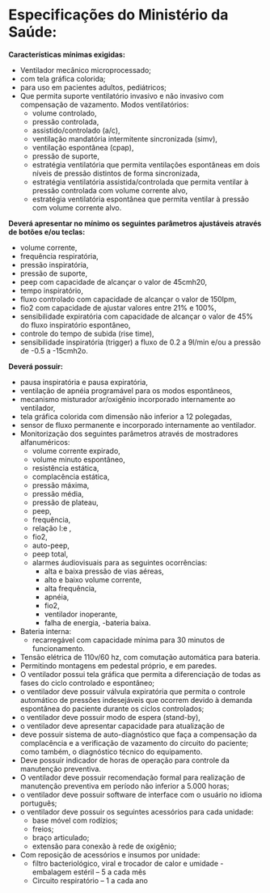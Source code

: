 
# Especificações do Ministério da Saúde:

**Características mínimas exigidas:**

- Ventilador mecânico microprocessado; 
- com tela gráfica colorida; 
- para uso em pacientes adultos, pediátricos; 
- Que permita suporte ventilatório invasivo e não invasivo com compensação de vazamento. Modos ventilatórios: 
	- volume controlado, 
   - pressão controlada, 
	- assistido/controlado (a/c), 
	- ventilação mandatória intermitente sincronizada (simv), 
	- ventilação espontânea (cpap), 
	- pressão de suporte, 
	- estratégia ventilatória que permita ventilações espontâneas em dois níveis de pressão distintos de forma sincronizada, 
	- estratégia ventilatória assistida/controlada que permita ventilar à pressão controlada com volume corrente alvo, 
	- estratégia ventilatória espontânea que permita ventilar à pressão com volume corrente alvo. 

**Deverá apresentar no mínimo os seguintes parâmetros ajustáveis através de botões e/ou teclas:**

- volume corrente, 
- frequência respiratória, 
- pressão inspiratória, 
- pressão de suporte, 
- peep com capacidade de alcançar o valor de 45cmh20, 
- tempo inspiratório, 
- fluxo controlado com capacidade de alcançar o valor de 150lpm, 
- fio2 com capacidade de ajustar valores entre 21% e 100%, 
- sensibilidade expiratória com capacidade de alcançar o valor de 45% do fluxo inspiratório espontâneo, 
- controle do tempo de subida (rise time), 
- sensibilidade inspiratória (trigger) a fluxo de 0.2 a 9l/min e/ou a pressão de -0.5 a -15cmh2o.  

**Deverá possuir:**

- pausa inspiratória e pausa expiratória, 
- ventilação de apnéia programável para os modos espontâneos, 
- mecanismo misturador ar/oxigênio incorporado internamente ao ventilador, 
- tela gráfica colorida com dimensão não inferior a 12 polegadas, 
- sensor de fluxo permanente e incorporado internamente ao ventilador. 
- Monitorização dos seguintes parâmetros através de mostradores alfanuméricos: 
	- volume corrente expirado, 
	- volume minuto espontâneo, 
	- resistência estática, 
	- complacência estática, 
	- pressão máxima, 
	- pressão média, 
	- pressão de plateau, 
	- peep, 
	- frequência, 
	- relação I:e , 
	- fio2, 
	- auto-peep, 
	- peep total, 
	- alarmes áudiovisuais para as seguintes ocorrências: 
		- alta e baixa pressão de vias aéreas, 
		- alto e baixo volume corrente, 
		- alta frequência, 
		- apnéia, 
		- fio2, 
		- ventilador inoperante, 
		- falha de energia, 
		-bateria baixa. 
- Bateria interna: 
	- recarregável com capacidade mínima para 30 minutos de funcionamento. 
- Tensão elétrica de 110v/60 hz, com comutação automática para bateria. 
- Permitindo montagens em pedestal próprio, e em paredes. 
- O ventilador possui tela gráfica que permita a diferenciação de todas as fases do ciclo controlado e espontâneo; 
- o ventilador deve possuir válvula expiratória que permita o controle automático de pressões indesejáveis que ocorrem devido à demanda espontânea do paciente durante os ciclos controlados; 
- o ventilador deve possuir modo de espera (stand-by), 
- o ventilador deve apresentar capacidade para atualização de 
- deve possuir sistema de auto-diagnóstico que faça a compensação da complacência e a verificação de vazamento do circuito do paciente; como também, o diagnóstico técnico do equipamento. 
- Deve possuir indicador de horas de operação para controle da manutenção preventiva. 
- O ventilador deve possuir recomendação formal para realização de manutenção preventiva em período não inferior a 5.000 horas; 
- o ventilador deve possuir software de interface com o usuário no idioma português; 
- o ventilador deve possuir os seguintes acessórios para cada unidade: 
	- base móvel com rodízios; 
	- freios; 
	- braço articulado; 
	- extensão para conexão à rede de oxigênio; 
- Com reposição de acessórios e insumos por unidade:
	- filtro bacteriológico, viral e trocador de calor e umidade - embalagem estéril – 5 a cada mês 
	- Circuito respiratório – 1 a cada ano
